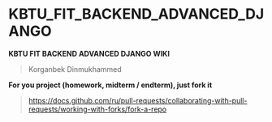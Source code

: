 # KBTU_FIT_BACKEND_ADVANCED_DJANGO
**KBTU FIT BACKEND ADVANCED DJANGO WIKI**

> Korganbek Dinmukhammed


**For you project (homework, midterm / endterm), just fork it**
>https://docs.github.com/ru/pull-requests/collaborating-with-pull-requests/working-with-forks/fork-a-repo
